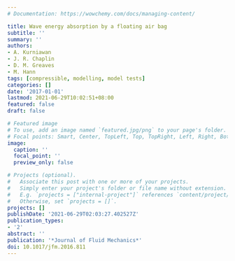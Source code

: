 ```yaml
---
# Documentation: https://wowchemy.com/docs/managing-content/

title: Wave energy absorption by a floating air bag
subtitle: ''
summary: ''
authors:
- A. Kurniawan
- J. R. Chaplin
- D. M. Greaves
- M. Hann
tags: [compressible, modelling, model tests]
categories: []
date: '2017-01-01'
lastmod: 2021-06-29T10:02:51+08:00
featured: false
draft: false

# Featured image
# To use, add an image named `featured.jpg/png` to your page's folder.
# Focal points: Smart, Center, TopLeft, Top, TopRight, Left, Right, BottomLeft, Bottom, BottomRight.
image:
  caption: ''
  focal_point: ''
  preview_only: false

# Projects (optional).
#   Associate this post with one or more of your projects.
#   Simply enter your project's folder or file name without extension.
#   E.g. `projects = ["internal-project"]` references `content/project/deep-learning/index.md`.
#   Otherwise, set `projects = []`.
projects: []
publishDate: '2021-06-29T02:03:27.402527Z'
publication_types:
- '2'
abstract: ''
publication: '*Journal of Fluid Mechanics*'
doi: 10.1017/jfm.2016.811
---
```

